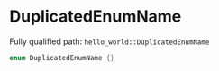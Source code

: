 # DuplicatedEnumName

Fully qualified path: `hello_world::DuplicatedEnumName`

```rust
enum DuplicatedEnumName {}
```


